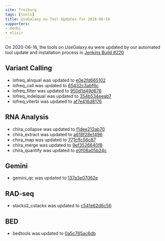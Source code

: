 ```yaml
---
site: freiburg
tags: [tools]
title: UseGalaxy.eu Tool Updates for 2020-06-16
supporters:
- denbi
- elixir
---
```


On 2020-06-16, the tools on UseGalaxy.eu were updated by our automated tool update and installation process in [Jenkins Build #220](https://build.galaxyproject.eu/job/usegalaxy-eu/job/install-tools/#220/)


## Variant Calling

- lofreq_alnqual was updated to [e0e2fd665102](https://toolshed.g2.bx.psu.edu/view/iuc/lofreq_alnqual/e0e2fd665102)
- lofreq_call was updated to [65432c3abf6c](https://toolshed.g2.bx.psu.edu/view/iuc/lofreq_call/65432c3abf6c)
- lofreq_filter was updated to [950d1d49d678](https://toolshed.g2.bx.psu.edu/view/iuc/lofreq_filter/950d1d49d678)
- lofreq_indelqual was updated to [354b534eeab7](https://toolshed.g2.bx.psu.edu/view/iuc/lofreq_indelqual/354b534eeab7)
- lofreq_viterbi was updated to [af7e416d8176](https://toolshed.g2.bx.psu.edu/view/iuc/lofreq_viterbi/af7e416d8176)

## RNA Analysis

- chira_collapse was updated to [f1dee212ab70](https://toolshed.g2.bx.psu.edu/view/iuc/chira_collapse/f1dee212ab70)
- chira_extract was updated to [a618f28e1496](https://toolshed.g2.bx.psu.edu/view/iuc/chira_extract/a618f28e1496)
- chira_map was updated to [771cffc56c87](https://toolshed.g2.bx.psu.edu/view/iuc/chira_map/771cffc56c87)
- chira_merge was updated to [9ef3526640f8](https://toolshed.g2.bx.psu.edu/view/iuc/chira_merge/9ef3526640f8)
- chira_quantify was updated to [e0f08a05b24c](https://toolshed.g2.bx.psu.edu/view/iuc/chira_quantify/e0f08a05b24c)

## Gemini

- gemini_qc was updated to [137a3e07062e](https://toolshed.g2.bx.psu.edu/view/iuc/gemini_qc/137a3e07062e)

## RAD-seq

- stacks2_cstacks was updated to [c541e62d6c56](https://toolshed.g2.bx.psu.edu/view/iuc/stacks2_cstacks/c541e62d6c56)

## BED

- bedtools was updated to [0a5c785ac6db](https://toolshed.g2.bx.psu.edu/view/iuc/bedtools/0a5c785ac6db)


